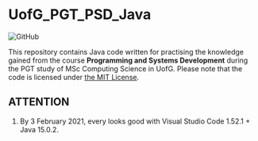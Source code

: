 # UofG_PGT_PSD_Java

![GitHub](https://img.shields.io/github/license/ArvinZJC/UofG_PGT_PSD_Java)

This repository contains Java code written for practising the knowledge gained from the course **Programming and Systems Development** during the PGT study of MSc Computing Science in UofG. Please note that the code is licensed under [the MIT License](https://github.com/ArvinZJC/UofG_PGT_PSD_Java/blob/main/LICENSE).

## ATTENTION

1. By 3 February 2021, every looks good with Visual Studio Code 1.52.1 + Java 15.0.2.
